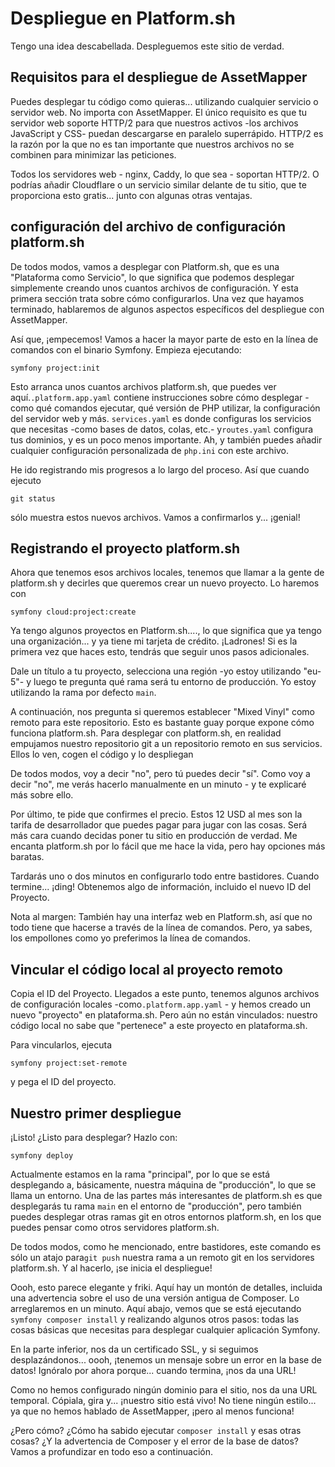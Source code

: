 # Despliegue en Platform.sh

Tengo una idea descabellada. Despleguemos este sitio de verdad.

## Requisitos para el despliegue de AssetMapper

Puedes desplegar tu código como quieras... utilizando cualquier servicio o servidor web. No importa con AssetMapper. El único requisito es que tu servidor web soporte HTTP/2 para que nuestros activos -los archivos JavaScript y CSS- puedan descargarse en paralelo superrápido. HTTP/2 es la razón por la que no es tan importante que nuestros archivos no se combinen para minimizar las peticiones.

Todos los servidores web - nginx, Caddy, lo que sea - soportan HTTP/2. O podrías añadir Cloudflare o un servicio similar delante de tu sitio, que te proporciona esto gratis... junto con algunas otras ventajas.

## configuración del archivo de configuración platform.sh

De todos modos, vamos a desplegar con Platform.sh, que es una "Plataforma como Servicio", lo que significa que podemos desplegar simplemente creando unos cuantos archivos de configuración. Y esta primera sección trata sobre cómo configurarlos. Una vez que hayamos terminado, hablaremos de algunos aspectos específicos del despliegue con AssetMapper.

Así que, ¡empecemos! Vamos a hacer la mayor parte de esto en la línea de comandos con el binario Symfony. Empieza ejecutando:

```terminal
symfony project:init
```

Esto arranca unos cuantos archivos platform.sh, que puedes ver aquí.`.platform.app.yaml` contiene instrucciones sobre cómo desplegar - como qué comandos ejecutar, qué versión de PHP utilizar, la configuración del servidor web y más. `services.yaml`
es donde configuras los servicios que necesitas -como bases de datos, colas, etc.- y`routes.yaml` configura tus dominios, y es un poco menos importante. Ah, y también puedes añadir cualquier configuración personalizada de `php.ini` con este archivo.

He ido registrando mis progresos a lo largo del proceso. Así que cuando ejecuto

```terminal
git status
```

sólo muestra estos nuevos archivos. Vamos a confirmarlos y... ¡genial!

## Registrando el proyecto platform.sh

Ahora que tenemos esos archivos locales, tenemos que llamar a la gente de platform.sh y decirles que queremos crear un nuevo proyecto. Lo haremos con

```terminal
symfony cloud:project:create
```

Ya tengo algunos proyectos en Platform.sh...., lo que significa que ya tengo una organización... y ya tiene mi tarjeta de crédito. ¡Ladrones! Si es la primera vez que haces esto, tendrás que seguir unos pasos adicionales. 

Dale un título a tu proyecto, selecciona una región -yo estoy utilizando "eu-5"- y luego te pregunta qué rama será tu entorno de producción. Yo estoy utilizando la rama por defecto `main`.

A continuación, nos pregunta si queremos establecer "Mixed Vinyl" como remoto para este repositorio. Esto es bastante guay porque expone cómo funciona platform.sh. Para desplegar con platform.sh, en realidad empujamos nuestro repositorio git a un repositorio remoto en sus servicios. Ellos lo ven, cogen el código y lo despliegan

De todos modos, voy a decir "no", pero tú puedes decir "sí". Como voy a decir "no", me verás hacerlo manualmente en un minuto - y te explicaré más sobre ello.

Por último, te pide que confirmes el precio. Estos 12 USD al mes son la tarifa de desarrollador que puedes pagar para jugar con las cosas. Será más cara cuando decidas poner tu sitio en producción de verdad. Me encanta platform.sh por lo fácil que me hace la vida, pero hay opciones más baratas.

Tardarás uno o dos minutos en configurarlo todo entre bastidores. Cuando termine... ¡ding! Obtenemos algo de información, incluido el nuevo ID del Proyecto.

Nota al margen: También hay una interfaz web en Platform.sh, así que no todo tiene que hacerse a través de la línea de comandos. Pero, ya sabes, los empollones como yo preferimos la línea de comandos.

## Vincular el código local al proyecto remoto

Copia el ID del Proyecto. Llegados a este punto, tenemos algunos archivos de configuración locales -como`.platform.app.yaml` - y hemos creado un nuevo "proyecto" en plataforma.sh. Pero aún no están vinculados: nuestro código local no sabe que "pertenece" a este proyecto en plataforma.sh.

Para vincularlos, ejecuta

```terminal
symfony project:set-remote
```

y pega el ID del proyecto.

## Nuestro primer despliegue

¡Listo! ¿Listo para desplegar? Hazlo con:

```terminal
symfony deploy
```

Actualmente estamos en la rama "principal", por lo que se está desplegando a, básicamente, nuestra máquina de "producción", lo que se llama un entorno. Una de las partes más interesantes de platform.sh es que desplegarás tu rama `main` en el entorno de "producción", pero también puedes desplegar otras ramas git en otros entornos platform.sh, en los que puedes pensar como otros servidores platform.sh.

De todos modos, como he mencionado, entre bastidores, este comando es sólo un atajo para`git push` nuestra rama a un remoto git en los servidores platform.sh. Y al hacerlo, ¡se inicia el despliegue!

Oooh, esto parece elegante y friki. Aquí hay un montón de detalles, incluida una advertencia sobre el uso de una versión antigua de Composer. Lo arreglaremos en un minuto. Aquí abajo, vemos que se está ejecutando `symfony composer install` y realizando algunos otros pasos: todas las cosas básicas que necesitas para desplegar cualquier aplicación Symfony.

En la parte inferior, nos da un certificado SSL, y si seguimos desplazándonos... oooh, ¡tenemos un mensaje sobre un error en la base de datos! Ignóralo por ahora porque... cuando termina, ¡nos da una URL!

Como no hemos configurado ningún dominio para el sitio, nos da una URL temporal. Cópiala, gira y... ¡nuestro sitio está vivo! No tiene ningún estilo... ya que no hemos hablado de AssetMapper, ¡pero al menos funciona!

¿Pero cómo? ¿Cómo ha sabido ejecutar `composer install` y esas otras cosas? ¿Y la advertencia de Composer y el error de la base de datos? Vamos a profundizar en todo eso a continuación.
